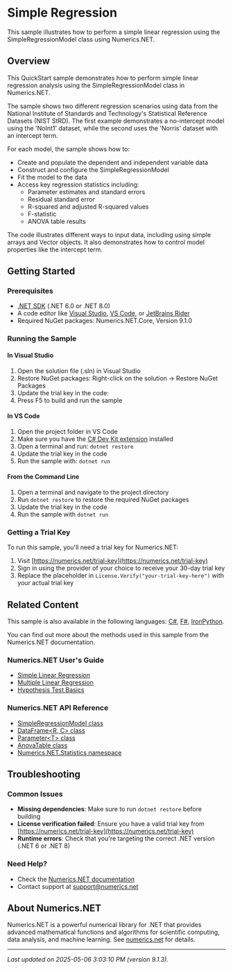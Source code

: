 # Simple Regression

This sample illustrates how to perform a simple linear regression using the SimpleRegressionModel class using Numerics.NET.

## Overview

This QuickStart sample demonstrates how to perform simple linear regression analysis using the 
SimpleRegressionModel class in Numerics.NET.

The sample shows two different regression scenarios using data from the National Institute of 
Standards and Technology's Statistical Reference Datasets (NIST StRD). The first example demonstrates
a no-intercept model using the 'NoInt1' dataset, while the second uses the 'Norris' dataset with
an intercept term.

For each model, the sample shows how to:
- Create and populate the dependent and independent variable data
- Construct and configure the SimpleRegressionModel
- Fit the model to the data
- Access key regression statistics including:
  - Parameter estimates and standard errors
  - Residual standard error
  - R-squared and adjusted R-squared values
  - F-statistic
  - ANOVA table results

The code illustrates different ways to input data, including using simple arrays and Vector objects.
It also demonstrates how to control model properties like the intercept term.


## Getting Started

### Prerequisites

- [.NET SDK](https://dotnet.microsoft.com/download) (.NET 6.0 or .NET 8.0)
- A code editor like [Visual Studio](https://visualstudio.microsoft.com/), [VS Code](https://code.visualstudio.com/), or [JetBrains Rider](https://www.jetbrains.com/rider/)
- Required NuGet packages: Numerics.NET.Core, Version 9.1.0

### Running the Sample

#### In Visual Studio
1. Open the solution file (.sln) in Visual Studio
2. Restore NuGet packages: Right-click on the solution → Restore NuGet Packages
3. Update the trial key in the code:
4. Press F5 to build and run the sample

#### In VS Code

1. Open the project folder in VS Code
2. Make sure you have the [C# Dev Kit extension](https://marketplace.visualstudio.com/items?itemName=ms-dotnettools.csdevkit) installed
3. Open a terminal and run: `dotnet restore`
4. Update the trial key in the code 
5. Run the sample with: `dotnet run`

#### From the Command Line

1. Open a terminal and navigate to the project directory
2. Run `dotnet restore` to restore the required NuGet packages
3. Update the trial key in the code
4. Run the sample with `dotnet run`

### Getting a Trial Key

To run this sample, you'll need a trial key for Numerics.NET:

1. Visit [https://numerics.net/trial-key](https://numerics.net/trial-key)
2. Sign in using the provider of your choice to receive your 30-day trial key
3. Replace the placeholder in `License.Verify("your-trial-key-here")` with your actual trial key

## Related Content

This sample is also available in the following languages: 
[C#](https://github.com/NumericsDotNet/quickstart-csharp/tree/net8.0/statistics/regression-analysis/simple-regression), [F#](https://github.com/NumericsDotNet/quickstart-fsharp/tree/net8.0/statistics/regression-analysis/simple-regression), [IronPython](https://github.com/NumericsDotNet/quickstart-ironpython/tree/net8.0/statistics/regression-analysis/simple-regression).

You can find out more about the methods used in this sample from the Numerics.NET documentation.

### Numerics.NET User's Guide

- [Simple Linear Regression](https://numerics.net/documentation/latest/statistics/regression-analysis/simple-linear-regression)
- [Multiple Linear Regression](https://numerics.net/documentation/latest/statistics/regression-analysis/multiple-linear-regression)
- [Hypothesis Test Basics](https://numerics.net/documentation/latest/statistics/hypothesis-tests/hypothesis-test-basics)

### Numerics.NET API Reference

- [SimpleRegressionModel class](https://numerics.net/documentation/latest/reference/numerics.net.statistics.simpleregressionmodel)
- [DataFrame&lt;R, C&gt; class](https://numerics.net/documentation/latest/reference/numerics.net.dataanalysis.dataframe-2)
- [Parameter&lt;T&gt; class](https://numerics.net/documentation/latest/reference/numerics.net.dataanalysis.parameter-1)
- [AnovaTable class](https://numerics.net/documentation/latest/reference/numerics.net.statistics.anovatable)
- [Numerics.NET.Statistics namespace](https://numerics.net/documentation/latest/reference/numerics.net.statistics)


## Troubleshooting

### Common Issues

- **Missing dependencies**: Make sure to run `dotnet restore` before building
- **License verification failed**: Ensure you have a valid trial key from [https://numerics.net/trial-key](https://numerics.net/trial-key)
- **Runtime errors**: Check that you're targeting the correct .NET version (.NET 6 or .NET 8)

### Need Help?

- Check the [Numerics.NET documentation](https://numerics.net/documentation/)
- Contact support at [support@numerics.net](mailto:support@numerics.net?subject=SimpleRegression%20QuickStart%20Sample%20%28Visual+Basic%29)

## About Numerics.NET

Numerics.NET is a powerful numerical library for .NET that provides advanced mathematical 
functions and algorithms for scientific computing, data analysis, and machine learning.
See [numerics.net](https://numerics.net) for details.

---

_Last updated on 2025-05-06 3:03:10 PM (version 9.1.3)._

